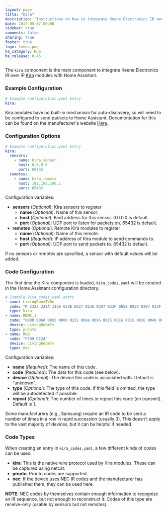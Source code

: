 ```yaml
---
layout: page
title: "Kira"
description: "Instructions on how to integrate Keene Electronics IR over IP modules (Kira) into Home Assistant."
date: 2017-05-07 00:00
sidebar: true
comments: false
sharing: true
footer: true
logo: keene.png
ha_category: Hub
ha_release: 0.45
---
```


The `kira` component is the main component to integrate Keene Electronics IR over IP [Kira](https://www.keene.co.uk/keene-ir-anywhere-single-worldwide.html) modules with Home Assistant.

### Example Configuration

```yaml
# Example configuration.yaml entry
kira:
```

Kira modules have no built-in mechanism for auto-discovery, so will need to be configured to send packets to Home Assistant. Documentation for this can be found on the manufacturer's website [Here](https://www.keene.co.uk/pages/iranywhere/index.html).

### Configuration Options

```yaml
# Example configuration.yaml entry
kira:
  sensors:
    - name: kira_sensor
      host: 0.0.0.0
      port: 65432
  remotes:
    - name: kira_remote
      host: 192.168.100.1
      port: 65432
```

Configuration variables:

- **sensors** (*Optional*): Kira sensors to register
  - **name** (*Optional*): Name of this sensor.
  - **host** (*Optional*): Bind address for this sensor. 0.0.0.0 is default.
  - **port** (*Optional*): UDP port to listen for packets on. 65432 is default.
- **remotes** (*Optional*): Remote Kira modules to register
  - **name** (*Optional*): Name of this remote.
  - **host** (*Required*): IP address of Kira module to send commands to.
  - **port** (*Optional*): UDP port to send packets to. 65432 is default.

If no sensors or remotes are specified, a sensor with default values will be added.

### Code Configuration

The first time the Kira component is loaded, `kira_codes.yaml` will be created in the Home Assistant configuration directory.

```yaml
# Example kira_codes.yaml entry
- name: LivingRoomTVOn
  code: "K 2322 228A 1126 023E 0227 023E 0207 023F 0658 025D 0207 023F 0227 0220 0227 023F 0222 023E 0222 0220 067D 023F 0658 0222 0227 025C 0640 023F 0658 025D 0640 023E 0658 025D 0640 023F 0222 025C 0207 0222 0678 023E 0207 023F 0227 023F 0222 025C 063B 025C 0640 023E 0660 023E 0658 025D 0207 0222 0678 023E 0660 0220 0678 023E 0202 025D 0207 023F 2000"
  type: kira
- name: HDMI_1
  code: "0000 006d 0026 0000 0155 00aa 0016 0015 0016 0015 0016 0040 0016 0015 0016 0015 0016 0014 0016 0015 0016 0015 0016 0040 0016 0040 0016 0015 0016 0040 0016 0040 0016 0040 0016 0040 0016 0040 0016 0015 0016 0040 0016 0040 0016 0040 0016 0014 0016 0015 0016 0040 0016 0040 0016 0040 0016 0015 0016 0014 0016 0014 0016 0040 0016 0040 0016 0014 0016 0015 0016 060b 0155 0055 0016 0e58 0155 0055 0016 00aa"
  device: LivingRoomTv
  type: pronto
- name: RGB
  code: "F709 DC24"
  device: LivingRoomTv
  type: nec
```

Configuration variables:

- **name** (*Required*): The name of this code.
- **code** (*Required*): The data for this code (see below).
- **device** (*Optional*): The device this code is associated with. Default is "unknown".
- **type** (*Optional*): The type of this code. If this field is omitted, the type will be autodetected if possible.
- **repeat** (*Optional*): The number of times to repeat this code (on transmit). Default is 1.

Some manufacturers (e.g., Samsung) require an IR code to be sent a number of times in a row in rapid succession (usually 3). This doesn't apply to the vast majority of devices, but it can be helpful if needed.

### Code Types

When creating an entry in `kira_codes.yaml`, a few different kinds of codes can be used.

- **kira**: This is the native wire protocol used by Kira modules. These can be captured using netcat.
- **pronto**: Pronto codes are supported.
- **nec**: If the device uses NEC IR codes and the manufacturer has published them, they can be used here.

**NOTE**: NEC codes by themselves contain enough information to recognize an IR sequence, but not enough to reconstruct it. Codes of this type are receive-only (usable by sensors but not remotes).
